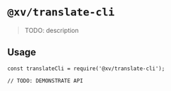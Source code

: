 # `@xv/translate-cli`

> TODO: description

## Usage

```
const translateCli = require('@xv/translate-cli');

// TODO: DEMONSTRATE API
```
